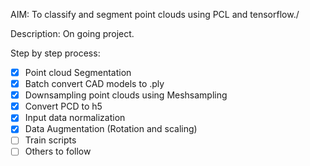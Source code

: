 
AIM: To classify and segment point clouds using PCL and tensorflow./

Description: On going project.

Step by step process:
- [x] Point cloud Segmentation
- [x] Batch convert CAD models to .ply
- [x] Downsampling point clouds using Meshsampling
- [x] Convert PCD to h5 
- [x] Input data normalization
- [x] Data Augmentation (Rotation and scaling)
- [ ] Train scripts
- [ ] Others to follow
